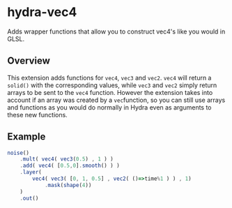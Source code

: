 # hydra-vec4

Adds wrapper functions that allow you to construct vec4's like you would in GLSL.

## Overview

This extension adds functions for `vec4`, `vec3` and `vec2`. `vec4` will return a `solid()` with the corresponding values, while `vec3` and `vec2` simply return arrays to be sent to the `vec4` function. However the extension takes into account if an array was created by a `vec`function, so you can still use arrays and functions as you would do normally in Hydra even as arguments to these new functions.

## Example

```js
noise()
	.mult( vec4( vec3(0.5) , 1 ) )
  	.add( vec4( [0.5,0].smooth() ) )
	.layer(
		vec4( vec3( [0, 1, 0.5] , vec2( ()=>time%1 ) ) , 1)
  			.mask(shape(4))
	)
  	.out()
```